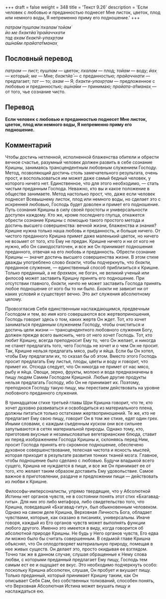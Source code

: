 +++
draft = false
weight = 348
title = 'Текст 9.26'
description = 'Если человек с любовью и преданностью поднесет Мне листок, цветок, плод или немного воды, Я непременно приму его подношение.'
+++

_патрам̇ пушпам̇ пхалам̇ тойам̇  
йо ме бхактйа̄ прайаччхати  
тад ахам̇ бхактй-упахр̣там  
аш́на̄ми прайата̄тманах̣_

## Пословный перевод

_патрам_ — лист; _пушпам_ — цветок; _пхалам_ — плод; _тойам_ — воду; _йах̣_ — который; _ме_ — Мне; _бхактйа̄_ — с преданностью; _прайаччхати_ — предлагает; _тат_ — то; _ахам_ — Я; _бхакти_\-_упахр̣там_ — предложенное с любовью и преданностью; _аш́на̄ми_ — принимаю; _прайата_\-_а̄тманах̣_ — от того, чье сознание чисто.

## Перевод

**Если человек с любовью и преданностью поднесет Мне листок, цветок, плод или немного воды, Я непременно приму его подношение.**

## Комментарий

Чтобы достичь нетленной, исполненной блаженства обители и обрести вечное счастье, разумный человек должен развить в себе сознание Кришны, занимаясь трансцендентным любовным служением Господу. Метод, позволяющий достичь столь замечательного результата, очень прост, и воспользоваться им может даже самый бедный человек, у которого ничего нет. Единственное, что для этого необходимо, — стать чистым преданным Господа. Неважно, кто вы и какое положение в обществе занимаете. Метод настолько прост, что, даже если человек поднесет Всевышнему листок, плод или немного воды, но сделает это с искренней любовью, Господь будет доволен и примет его подношение. Путь сознания Кришны в силу своей простоты и универсальности доступен каждому. Кто же, кроме последнего глупца, откажется обрести сознание Кришны с помощью такого простого метода и достичь высшего совершенства: вечной жизни, блаженства и знания? Кришне нужна только наша любовь и преданность, и больше ничего. От чистого преданного Кришна примет даже маленький цветок, но ничего не возьмет от того, кто Ему не предан. Кришне ничего и ни от кого не нужно, ибо Он самодостаточен, и все же Он принимает подношения преданного, отвечая на его любовь и преданность. Обрести сознание Кришны — значит достичь высшего совершенства жизни. В этом стихе дважды употреблено слово _бхакти,_ чтобы подчеркнуть, что _бхакти,_ преданное служение, — единственный способ приблизиться к Кришне. Только преданный, а не _брахман,_ не богач, не великий ученый или философ может заставить Кришну принять его подношение. При отсутствии главного, _бхакти,_ ничто не может заставить Господа принять любое подношение от кого бы то ни было. _Бхакти_ не зависит ни от каких условий и существует вечно. Это акт служения абсолютному целому.

Провозгласив Себя единственным наслаждающимся, предвечным Господом и тем, во имя кого совершаются все жертвоприношения, Господь говорит здесь о том, каких жертв Он ждет. Тот, кто хочет заниматься преданным служением Господу, чтобы очиститься и достичь цели жизни — трансцендентного любовного служения Богу, должен прежде всего выяснить, чего от него хочет Господь. Тот, кто любит Кришну, всегда преподносит Ему то, чего Он желает, и никогда не станет предлагать того, чего Господь не хочет и о чем Он не просит. Так, Кришне нельзя предлагать мясо, рыбу и яйца. Если бы Он хотел, чтобы Ему предлагали их, то сказал бы об этом. Вместо этого Господь просит предлагать Ему листья, плоды, цветы и воду и говорит, что примет их. Отсюда следует, что Он никогда не примет от нас мясо, рыбу и яйца. Овощи, зерно, фрукты, молоко и вода предназначены в пищу людям Самим Господом Кришной. Любые другие продукты нельзя предлагать Господу, ибо Он не принимает их. Поэтому, преподнося Господу такую пищу, мы перестаем действовать на уровне любовного преданного служения.

В тринадцатом стихе третьей главы Шри Кришна говорит, что те, кто хочет духовно развиваться и освободиться из материального плена, должны питаться только остатками жертвоприношений. Те же, кто не предлагает Ему свою пищу, говорит Он в том же стихе, едят один грех. Иными словами, с каждым съеденным куском они все сильнее запутываются в сетях материальной природы. Однако тому, кто, приготовив вкусные и незамысловатые вегетарианские блюда, ставит их перед изображением Господа Кришны и, склоняясь перед Ним, просит Господа принять его скромное подношение, обеспечено духовное совершенствование, телесная чистота и ясность мыслей, которая приходит в результате развития тонких тканей мозга. Главное, чтобы подношение было сделано с любовью. Будучи владыкой всего сущего, Кришна не нуждается в пище, и все же Он принимает ее от того, кто желает таким образом доставить Ему удовольствие. Самое важное в приготовлении, раздаче и предложении пищи — действовать из любви к Кришне.

Философы-имперсоналисты, упрямо твердящие, что у Абсолютной Истины нет органов чувств, не в состоянии понять этот стих «Бхагавад-гиты». Для них это либо метафора, либо свидетельство того, что Кришна, поведавший «Бхагавад-гиту», был обыкновенным человеком. Однако на самом деле Кришна, Верховная Личность Бога, обладает чувствами, которые, как сказано в писаниях, универсальны. Иначе говоря, каждый из Его органов чувств может выполнять функции любого другого. Именно это имеется в виду, когда говорится об абсолютной природе Кришны. Не будь у Него органов чувств, Его едва ли можно было бы считать совершенным. В седьмой главе Кришна объяснял, что Он оплодотворяет материальную природу, помещая в нее живых существ. Он делает это, просто окидывая ее взглядом. Точно так же в данном случае, слушая обращенные к Нему слова любви, с которыми преданный предлагает Ему пищу, Господь тем самым ест ее и ощущает ее вкус. Это необходимо подчеркнуть особо: поскольку Кришна абсолютен, слушая, Он пробует и вкушает пищу. Только преданный, который принимает Кришну таким, как Он описывает Себя Сам, без собственных толкований, способен понять, что Верховная Абсолютная Истина может вкушать пищу и наслаждаться ею.
